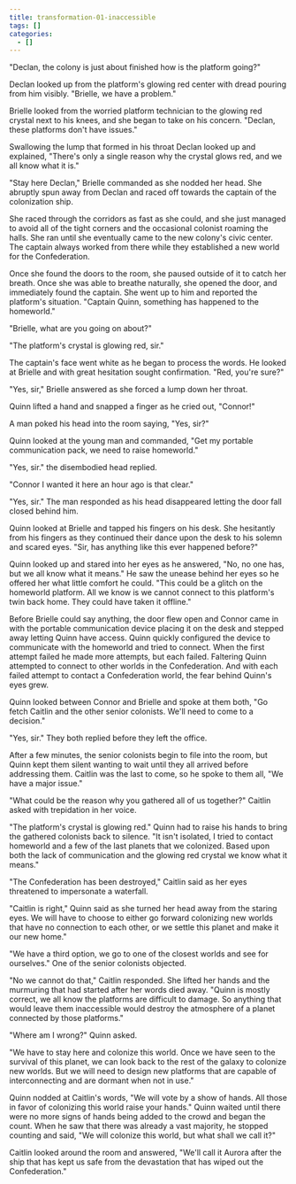 ```yaml
---
title: transformation-01-inaccessible
tags: []
categories:
  - []
---
```

"Declan, the colony is just about finished how is the platform going?"

Declan looked up from the platform's glowing red center with dread pouring from him visibly.  "Brielle, we have a problem."

Brielle looked from the worried platform technician to the glowing red crystal next to his knees, and she began to take on his concern.  "Declan, these platforms don't have issues."

Swallowing the lump that formed in his throat Declan looked up and explained, "There's only a single reason why the crystal glows red, and we all know what it is."

"Stay here Declan,"  Brielle commanded as she nodded her head.<!-- more -->  She abruptly spun away from Declan and raced off towards the captain of the colonization ship.  

She raced through the corridors as fast as she could, and she just managed to avoid all of the tight corners and the occasional colonist roaming the halls.  She ran until she eventually came to the new colony's civic center.  The captain always worked from there while they established a new world for the Confederation. 

Once she found the doors to the room, she paused outside of it to catch her breath.  Once she was able to breathe naturally, she opened the door, and immediately found the captain.  She went up to him and reported the platform's situation.  "Captain Quinn, something has happened to the homeworld."

"Brielle, what are you going on about?"

"The platform's crystal is glowing red, sir."

The captain's face went white as he began to process the words.  He looked at Brielle and with great hesitation sought confirmation.  "Red, you're sure?"

"Yes, sir,"  Brielle answered as she forced a lump down her throat.

Quinn lifted a hand and snapped a finger as he cried out, "Connor!"

A man poked his head into the room saying, "Yes, sir?"

Quinn looked at the young man and commanded, "Get my portable communication pack, we need to raise homeworld."

"Yes, sir."  the disembodied head replied.

"Connor I wanted it here an hour ago is that clear."

"Yes, sir."  The man responded as his head disappeared letting the door fall closed behind him.

Quinn looked at Brielle and tapped his fingers on his desk.  She hesitantly from his fingers as they continued their dance upon the desk to his solemn and scared eyes.  "Sir, has anything like this ever happened before?"

Quinn looked up and stared into her eyes as he answered, "No, no one has, but we all know what it means."  He saw the unease behind her eyes so he offered her what little comfort he could.  "This could be a glitch on the homeworld platform.  All we know is we cannot connect to this platform's twin back home.  They could have taken it offline."

Before Brielle could say anything, the door flew open and Connor came in with the portable communication device placing it on the desk and stepped away letting Quinn have access.  Quinn quickly configured the device to communicate with the homeworld and tried to connect.  When the first attempt failed he made more attempts, but each failed.  Faltering Quinn attempted to connect to other worlds in the Confederation.  And with each failed attempt to contact a Confederation world, the fear behind Quinn's eyes grew.

Quinn looked between Connor and Brielle and spoke at them both, "Go fetch Caitlin and the other senior colonists.  We'll need to come to a decision."

"Yes, sir."  They both replied before they left the office.

After a few minutes, the senior colonists begin to file into the room, but Quinn kept them silent wanting to wait until they all arrived before addressing them.  Caitlin was the last to come, so he spoke to them all, "We have a major issue."

"What could be the reason why you gathered all of us together?"  Caitlin asked with trepidation in her voice.

"The platform's crystal is glowing red."  Quinn had to raise his hands to bring the gathered colonists back to silence.  "It isn't isolated, I tried to contact homeworld and a few of the last planets that we colonized.  Based upon both the lack of communication and the glowing red crystal we know what it means."

"The Confederation has been destroyed,"  Caitlin said as her eyes threatened to impersonate a waterfall.

"Caitlin is right," Quinn said as she turned her head away from the staring eyes.  We will have to choose to either go forward colonizing new worlds that have no connection to each other, or we settle this planet and make it our new home."

"We have a third option, we go to one of the closest worlds and see for ourselves."  One of the senior colonists objected. 

"No we cannot do that,"  Caitlin responded.  She lifted her hands and the murmuring that had started after her words died away.  "Quinn is mostly correct, we all know the platforms are difficult to damage.  So anything that would leave them inaccessible would destroy the atmosphere of a planet connected by those platforms."

"Where am I wrong?"  Quinn asked.

"We have to stay here and colonize this world.  Once we have seen to the survival of this planet, we can look back to the rest of the galaxy to colonize new worlds.  But we will need to design new platforms that are capable of interconnecting and are dormant when not in use."

Quinn nodded at Caitlin's words, "We will vote by a show of hands.  All those in favor of colonizing this world raise your hands."  Quinn waited until there were no more signs of hands being added to the crowd and began the count.  When he saw that there was already a vast majority, he stopped counting and said, "We will colonize this world, but what shall we call it?"

Caitlin looked around the room and answered, "We'll call it Aurora after the ship that has kept us safe from the devastation that has wiped out the Confederation."